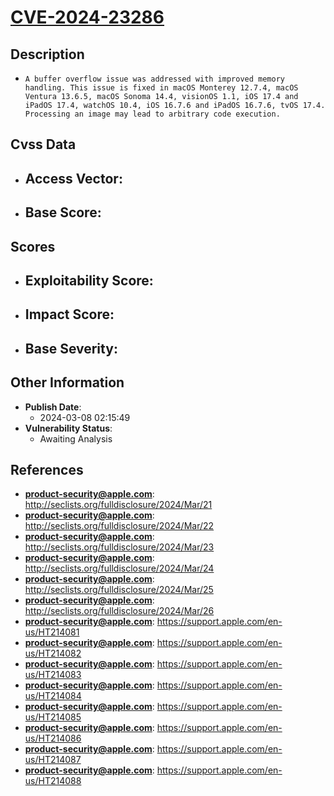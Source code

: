 
# [CVE-2024-23286](https://cve.mitre.org/cgi-bin/cvename.cgi?name=CVE-2024-23286)

## Description

- `A buffer overflow issue was addressed with improved memory handling. This issue is fixed in macOS Monterey 12.7.4, macOS Ventura 13.6.5, macOS Sonoma 14.4, visionOS 1.1, iOS 17.4 and iPadOS 17.4, watchOS 10.4, iOS 16.7.6 and iPadOS 16.7.6, tvOS 17.4. Processing an image may lead to arbitrary code execution.`

## Cvss Data

- **Access Vector**:
  - 
- **Base Score**:
  - 

## Scores

- **Exploitability Score**:
  - 
- **Impact Score**:
  - 
- **Base Severity**:
  - 

## Other Information

- **Publish Date**:
  - 2024-03-08 02:15:49
- **Vulnerability Status**:
  - Awaiting Analysis

## References

- **product-security@apple.com**: http://seclists.org/fulldisclosure/2024/Mar/21
- **product-security@apple.com**: http://seclists.org/fulldisclosure/2024/Mar/22
- **product-security@apple.com**: http://seclists.org/fulldisclosure/2024/Mar/23
- **product-security@apple.com**: http://seclists.org/fulldisclosure/2024/Mar/24
- **product-security@apple.com**: http://seclists.org/fulldisclosure/2024/Mar/25
- **product-security@apple.com**: http://seclists.org/fulldisclosure/2024/Mar/26
- **product-security@apple.com**: https://support.apple.com/en-us/HT214081
- **product-security@apple.com**: https://support.apple.com/en-us/HT214082
- **product-security@apple.com**: https://support.apple.com/en-us/HT214083
- **product-security@apple.com**: https://support.apple.com/en-us/HT214084
- **product-security@apple.com**: https://support.apple.com/en-us/HT214085
- **product-security@apple.com**: https://support.apple.com/en-us/HT214086
- **product-security@apple.com**: https://support.apple.com/en-us/HT214087
- **product-security@apple.com**: https://support.apple.com/en-us/HT214088

